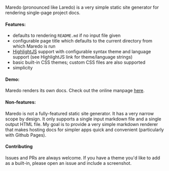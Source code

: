 Maredo (pronounced like Laredo) is a very simple static site generator for rendering single-page project docs.

#### Features:

* defaults to rendering `README.md` if no input file given
* configurable page title which defaults to the current directory from which Maredo is run
* [HighlightJS](https://github.com/highlightjs/highlight.js/) support with configurable syntax theme and language support (see HighlightJS link for theme/language strings)
* basic built-in CSS themes; custom CSS files are also supported
* simplicity

#### Demo:

Maredo renders its own docs. Check out the online manpage [here](https://dogue.github.io/maredo).

#### Non-features:

Maredo is not a fully-featured static site generator. It has a very narrow scope by design. It only supports a single input markdown file and a single output HTML file. My goal is to provide a very simple markdown renderer that makes hosting docs for simpler apps quick and convenient (particularly with Github Pages).

#### Contributing

Issues and PRs are always welcome. If you have a theme you'd like to add as a built-in, please open an issue and include a screenshot.
